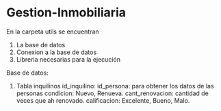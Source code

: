 # Gestion-Inmobiliaria

En la carpeta utils se encuentran

1. La base de datos
2. Conexion a la base de datos
3. Libreria necesarias para la ejecución

Base de datos:

1. Tabla inquilinos
   id_inquilino:
   id_persona: para obtener los datos de las personas
   condicion: Nuevo, Renueva.
   cant_renovacion: cantidad de veces que ah renovado.
   calificacion: Excelente, Bueno, Malo.

